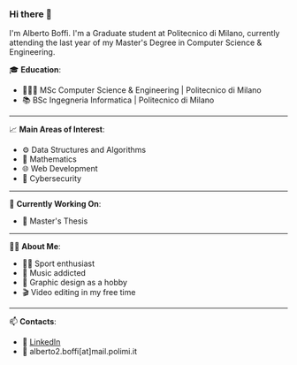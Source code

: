 ### Hi there 👋

I'm Alberto Boffi. I'm a Graduate student at Politecnico di Milano, currently attending the last year of my Master's Degree in Computer Science & Engineering.

🎓 **Education**:
* 👨🏻‍💻 MSc Computer Science & Engineering | Politecnico di Milano
* 📚 BSc Ingegneria Informatica | Politecnico di Milano
-----
📈 **Main Areas of Interest**:
* ⚙️ Data Structures and Algorithms
* 🔢 Mathematics
* 🌐 Web Development
* 🔐 Cybersecurity
-----
🔭 **Currently Working On**:
* 📜 Master's Thesis
-----
👨🏻 **About Me**:
* 🏃🏻 Sport enthusiast
* 🎵 Music addicted
* 🎨 Graphic design as a hobby
* 🎬 Video editing in my free time
-----
📫 **Contacts**:
* 💼 [LinkedIn](https://www.linkedin.com/in/alberto-boffi/)
* 📧 alberto2.boffi\[at\]mail.polimi.it
